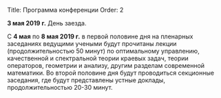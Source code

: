 Title: Программа конференции
Order: 2

**3 мая 2019 г.** День заезда.

С **4 мая** по **8 мая 2019 г.** в первой половине дня на пленарных заседаниях ведущими учеными будут прочитаны лекции (продолжительностью 50 минут) по оптимальному управлению, качественной и спектральной теории краевых задач, теории операторов, геометрии и анализу, другим разделам современной математики. Во второй половине дня будут проводиться секционные заседания, где будут представлены устные доклады, продолжительностью 20-30 минут.

